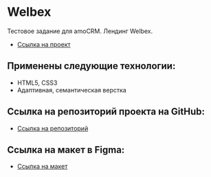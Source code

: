 # Welbex

Тестовое задание для amoCRM. Лендинг Welbex.

- [Ссылка на проект](https://malkov-am.github.io/welbex)

## Применены следующие технологии:

- HTML5, CSS3
- Адаптивная, семантическая верстка

## Ссылка на репозиторий проекта на GitHub:

- [Ссылка на репозиторий](https://github.com/malkov-am/welbex)

## Ссылка на макет в Figma:

- [Ссылка на макет](https://www.figma.com/file/ja6QtJ9gv2JuxSDIAClL1O/Welbex?node-id=0%3A1&t=LpW43Nj7CHGCA5yE-1)
